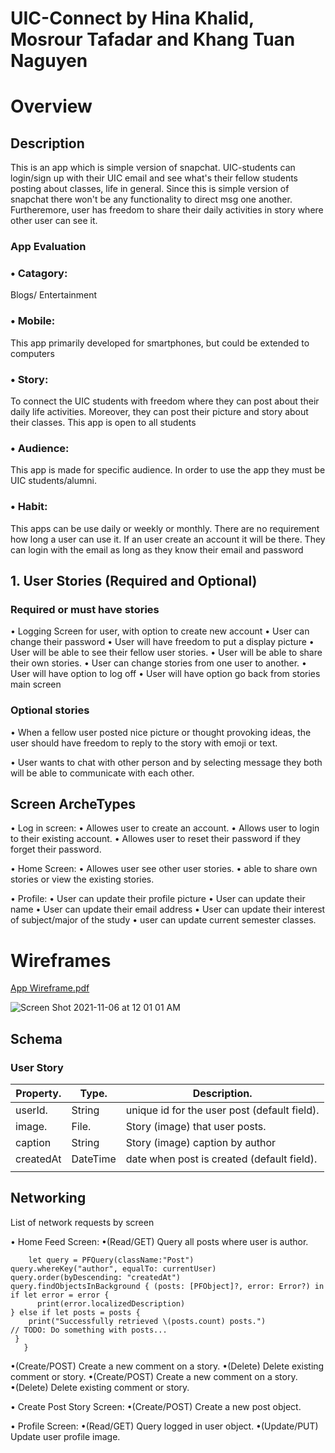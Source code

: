 # UIC-Connect by Hina Khalid, Mosrour Tafadar and Khang Tuan Naguyen


# Overview

## Description
This is an app which is simple version of snapchat.  UIC-students can login/sign up  with  their UIC email and see what's their fellow  students  posting about classes, life in general. Since this is simple version of snapchat there won't be any functionality to direct msg  one another. Furtheremore,  user has freedom to share their daily activities  in story where other user can see it. 



### 		App Evaluation

### •	Catagory:  

Blogs/ Entertainment

### •	Mobile: 
This app  primarily developed for smartphones, but could be extended to  computers


### •	Story:  
To connect the  UIC students  with freedom where they can post about their  daily life  activities. Moreover, they  can post their picture and  story about their classes. This app is open to all students 



### •	Audience:  
This app is  made for specific audience. In order to use the app they must be  UIC students/alumni. 


### •	Habit: 
This apps can be use daily or weekly or monthly.  There are no requirement  how long a user can use it.  If an user create an account it will be there.  They can login with the email as long as they know their email and password


## 1. User Stories (Required and Optional)

### Required or must have stories

• Logging Screen for user, with option to create new account
• User can change their password
• User will have freedom to put a display picture
• User will be able to see their fellow user stories.
• User will be able to share their own  stories.
• User can  change stories from one user to another.
• User will have option to log off 
• User will have option go back from stories main screen 

###  Optional stories

• When a fellow user posted nice picture or thought provoking ideas, the user should have freedom to reply to the story with emoji or text.

• User wants to chat with other person and by selecting message they both will be able to communicate with each other. 


## Screen  ArcheTypes

• Log in screen: 
	• Allowes user to create an account.
	• Allows user to  login to their existing account.
	• Allowes user to reset their password  if they  forget their password. 
	

• Home Screen: 
	     • Allowes  user see other user stories.
	     • able to share own stories  or view the existing stories.
	     

• Profile: 
	• User can  update their profile picture
	• User can update their name
	• User can update their  email address
	• User can update  their interest of subject/major of the study
	• user can update current semester classes. 
	

# Wireframes 
	
[App Wireframe.pdf](https://github.com/mtafadar/UIC-Connect/files/7489925/App.Wireframe.pdf)



![Screen Shot 2021-11-06 at 12 01 01 AM](https://user-images.githubusercontent.com/57551265/140598617-db04b533-e2d3-44cf-ad6a-f2cab65209e7.png)


## Schema

### User Story

| Property.     | Type.         | Description.                                 |
| ------------- | ------------- | -------------------------------------------- |
| userId.       | String        | unique id for the user post (default field). |	     
| image.        | File.         | Story (image) that user posts.	       |
| caption       | String        | Story (image) caption by author	       |
| createdAt     | DateTime      | date when post is created (default field).   |
				               |

## Networking

List of network requests by screen

• Home Feed Screen:
	•(Read/GET) Query all posts where user is author.
	
	
        let query = PFQuery(className:"Post")
	query.whereKey("author", equalTo: currentUser)
	query.order(byDescending: "createdAt")
	query.findObjectsInBackground { (posts: [PFObject]?, error: Error?) in
  	if let error = error { 
    	  print(error.localizedDescription)
  	} else if let posts = posts {
      	print("Successfully retrieved \(posts.count) posts.")
  	// TODO: Do something with posts...
  	 }
       }
       
•(Create/POST) Create a new comment on a story.
	•(Delete) Delete existing comment or story.
	•(Create/POST) Create a new comment on a story.
	•(Delete) Delete existing comment or story.
	
• Create Post Story Screen:
	•(Create/POST) Create a new post object.
	
• Profile Screen:
	•(Read/GET) Query logged in user object.
	•(Update/PUT) Update user profile image.


	


